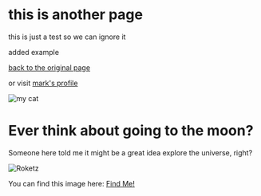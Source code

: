 # this is another page



this is just a test so we can ignore it

added example

[back to the original page](about.md)

or visit [mark's profile](mark/profile.md)


![my cat](https://www.thesprucepets.com/thmb/560D75cxIT3Ik7AvPassFBjaLno=/960x0/filters:no_upscale():max_bytes(150000):strip_icc():format(webp)/how-is-a-cats-age-determined-554296-01-52252e4c987b4655a4bf14394757e54e.jpg)

# Ever think about going to the moon?
Someone here told me it might be a great idea explore the universe, right?


![Roketz](https://i.imgur.com/UPuMUx8.jpg)

You can find this image here: [Find Me!](https://i.imgur.com/UPuMUx8.jpg)
